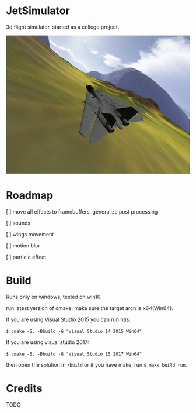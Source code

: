 # JetSimulator 

3d flight simulator, started as a college project.

![Screenshot](screenshot.png)

# Roadmap
[ ] move all effects to framebuffers, generalize post processing

[ ] sounds

[ ] wings movement

[ ] motion blur

[ ] particle effect

# Build

Runs only on windows, tested on win10.

run latest version of cmake, make sure the target arch is x64(Win64).

If you are using Visual Studio 2015 you can run htis:

`$ cmake -S. -Bbuild -G "Visual Studio 14 2015 Win64"`

If you are using visual studio 2017: 

`$ cmake -S. -Bbuild -G "Visual Studio 15 2017 Win64"`

then open the solution in `/build` or if you have make, run `$ make build run`.

# Credits

TODO
